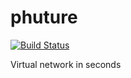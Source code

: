 phuture
=======
[![Build Status](https://travis-ci.org/trema/phuture.png?branch=develop)](https://travis-ci.org/trema/phuture)

Virtual network in seconds
